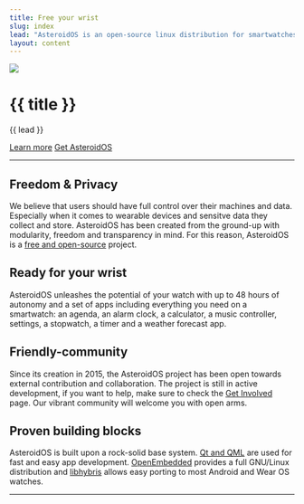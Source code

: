 ```yaml
---
title: Free your wrist
slug: index
lead: "AsteroidOS is an open-source linux distribution for smartwatches."
layout: content
---
```


<div class="bannercontainer">
  <img src="{{assets}}/img/startpage-banner.png" class="bannerimg" />
</div>
 
<div class="index-header" id="content">
  <div class="container">
    <h1>{{ title }}</h1>
    <p>{{ lead }}</p>
    <a class="btn btn-primary" href="{{rel 'faq'}}" role="button">Learn more</a>
    <a class="btn btn-primary" href="{{rel 'watches'}}" role="button">Get AsteroidOS</a>
  </div>
</div>
<hr>
<div class="about-container">
<div class="about-row">
  <div class="about-text">
    <h2>Freedom & Privacy</h2>
    <p>We believe that users should have full control over their machines and data. Especially when it comes to wearable devices and sensitve data they collect and store. AsteroidOS has been created from the ground-up with modularity, freedom and transparency in mind. For this reason, AsteroidOS is a <a href="https://github.com/AsteroidOS/">free and open-source</a> project.</p>
  </div>
</div>
<div class="about-row">
  <div class="about-text">
    <h2>Ready for your wrist</h2>
    <p>AsteroidOS unleashes the potential of your watch with up to 48 hours of autonomy and a set of apps including everything you need on a smartwatch: an agenda, an alarm clock, a calculator, a music controller, settings, a stopwatch, a timer and a weather forecast app.</p>
  </div>
</div>
<div class="about-row">
  <div class="about-text">
    <h2>Friendly-community</h2>
    <p>Since its creation in 2015, the AsteroidOS project has been open towards external contribution and collaboration. The project is still in active development, if you want to help, make sure to check the <a href="{{rel 'community'}}">Get Involved</a> page. Our vibrant community will welcome you with open arms.</p>
  </div>
</div>
<div class="about-row">
  <div class="about-text">
    <h2>Proven building blocks</h2>
    <p>AsteroidOS is built upon a rock-solid base system. <a href="http://www.qt.io/">Qt and QML</a> are used for fast and easy app development. <a href="http://www.openembedded.org/">OpenEmbedded</a> provides a full GNU/Linux distribution and <a href="https://en.wikipedia.org/wiki/Hybris_(software)">libhybris</a> allows easy porting to most Android and Wear OS watches.</p>
  </div>
</div>
</div>
<hr>
